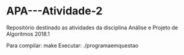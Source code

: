 # APA---Atividade-2
Repositório destinado as atividades da disciplina Análise e Projeto de Algoritmos 2018.1

Para compilar: make Executar: ./programaemquestao
